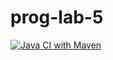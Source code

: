 # prog-lab-5

[![Java CI with Maven](https://github.com/ivatolm-itmo-org/prog-lab-5/actions/workflows/maven.yml/badge.svg)](https://github.com/ivatolm-itmo-org/prog-lab-5/actions/workflows/maven.yml)
